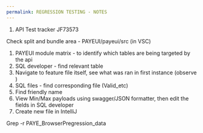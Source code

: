 ```yaml
---
permalink: REGRESSION TESTING - NOTES
---
```

1. API Test tracker 
JF73573

Check split and bundle area - PAYEUI/payeui/src (in VSC)  
1. PAYEUI module matrix - to identify which tables are being targeted by the api 
2. SQL developer - find relevant table
3. Navigate to feature file itself, see what was ran in first instance (observe <requestBody>)
4. SQL files - find corresponding file (Valid_etc)
5. Find friendly name 
6. View Min/Max payloads using swagger/JSON formatter, then edit the fields in SQL developer 
7. Create new file in IntelliJ 



Grep -r 
PAYE_BrowserPregression_data